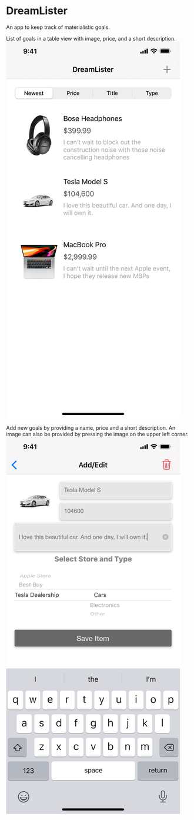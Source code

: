 # DreamLister
An app to keep track of materialistic goals.

List of goals in a table view with image, price, and a short description.
![](readme_files/screenshot-1.png)


Add new goals by providing a name, price and a short description. An image can also be provided by pressing the image on the upper left corner.
![](readme_files/screenshot-2.png)